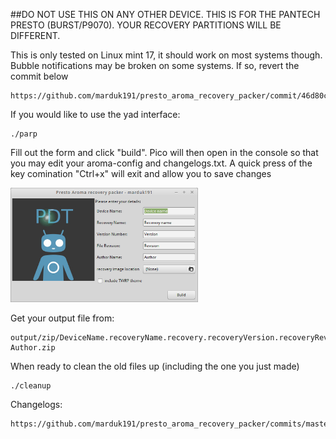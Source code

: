 ##DO NOT USE THIS ON ANY OTHER DEVICE.
THIS IS FOR THE PANTECH PRESTO (BURST/P9070).
YOUR RECOVERY PARTITIONS WILL BE DIFFERENT.

This is only tested on Linux mint 17, it should work on most systems though.
Bubble notifications may be broken on some systems. If so, revert the commit below
````
https://github.com/marduk191/presto_aroma_recovery_packer/commit/46d80c907a4adce522dabb26a5670ea5fbbd3018
````
If you would like to use the yad interface:

````
./parp
````
Fill out the form and click "build".
Pico will then open in the console so that you may edit your aroma-config and changelogs.txt. A quick press of the key comination "Ctrl+x" will exit and allow you to save changes

<img src='https://raw.githubusercontent.com/marduk191/wikiart/master/parp.png' width='300px'>

Get your output file from:

````
output/zip/DeviceName.recoveryName.recovery.recoveryVersion.recoveryRevision.Date-Author.zip
````

When ready to clean the old files up (including the one you just made)

````
./cleanup
````



Changelogs:
````
https://github.com/marduk191/presto_aroma_recovery_packer/commits/master
````
